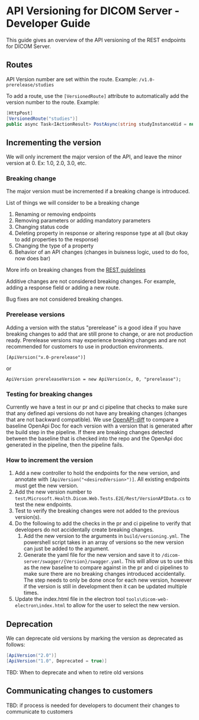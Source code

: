 # API Versioning for DICOM Server - Developer Guide

This guide gives an overview of the API versioning of the REST endpoints for DICOM Server.

## Routes

API Version number are set within the route. Example:
`/v1.0-prerelease/studies`

To add a route, use the `[VersionedRoute]` attribute to automatically add the version number to the route. Example:
```C#   
[HttpPost]
[VersionedRoute("studies")]
public async Task<IActionResult> PostAsync(string studyInstanceUid = null)
```

## Incrementing the version

We will only increment the major version of the API, and leave the minor version at 0. Ex: 1.0, 2.0, 3.0, etc.

### Breaking change
The major version must be incremented if a breaking change is introduced.

List of things we will consider to be a breaking change
1. Renaming or removing endpoints
1. Removing parameters or adding mandatory parameters
1. Changing status code
1. Deleting property in response or altering response type at all (but okay to add properties to the response)
1. Changing the type of a property
1. Behavior of an API changes (changes in buisness logic, used to do foo, now does bar)

More info on breaking changes from the [REST guidelines](https://github.com/Microsoft/api-guidelines/blob/master/Guidelines.md#123-definition-of-a-breaking-change)

Additive changes are not considered breaking changes. For example, adding a response field or adding a new route.

Bug fixes are not considered breaking changes.

### Prerelease versions

Adding a version with the status "prerelease" is a good idea if you have breaking changes to add that are still prone to change, or are not production ready. 
Prerelease versions may experience breaking changes and are not recommended for customers to use in production environments.

`[ApiVersion("x.0-prerelease")]`

or

`ApiVersion prereleaseVersion = new ApiVersion(x, 0, "prerelease");`

### Testing for breaking changes
Currently we have a test in our pr and ci pipeline that checks to make sure that any defined api versions do not have any breaking changes (changes that are not backward compatible). We use [OpenAPI-diff](https://github.com/OpenAPITools/openapi-diff) to compare a baseline OpenApi Doc for each version with a version that is generated after the build step in the pipeline. If there are breaking changes detected between the baseline that is checked into the repo and the OpenApi doc generated in the pipeline, then the pipeline fails. 

### How to increment the version

1. Add a new controller to hold the endpoints for the new version, and annotate with `[ApiVersion("<desiredVersion>")]`. All existing endpoints must get the new version.
2. Add the new version number to `test/Microsoft.Health.Dicom.Web.Tests.E2E/Rest/VersionAPIData.cs` to test the new endpoints.
3. Test to verify the breaking changes were not added to the previous version(s).
4. Do the following to add the checks in the pr and ci pipeline to verify that developers do not accidentally create breaking changes.
    1. Add the new version to the arguments in `build/versioning.yml`. The powershell script takes in an array of versions so the new version can just be added to the argument.
    1. Generate the yaml file for the new version and save it to `/dicom-server/swagger/{Version}/swagger.yaml`. This will allow us to use this as the new baseline to compare against in the pr and ci pipelines to make sure there are no breaking changes introduced accidentally. The step needs to only be done once for each new version, however if the version is still in development then it can be updated multiple times.
5. Update the index.html file in the electron tool `tools\dicom-web-electron\index.html` to allow for the user to select the new version. 

## Deprecation

We can deprecate old versions by marking the version as deprecated as follows:
```c#
[ApiVersion("2.0")]
[ApiVersion("1.0", Deprecated = true)]
```

TBD: When to deprecate and when to retire old versions

## Communicating changes to customers

TBD: if process is needed for developers to document their changes to communicate to customers
